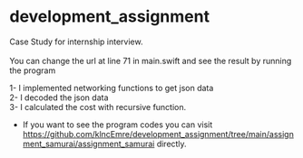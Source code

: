 # development_assignment
Case Study for internship interview. <br>
<br>
You can change the url at line 71 in main.swift and see the result by running the program

1- I implemented networking functions to get json data <br>
2- I decoded the json data<br>
3- I calculated the cost with recursive function.<br>

- If you want to see the program codes you can visit https://github.com/klncEmre/development_assignment/tree/main/assignment_samurai/assignment_samurai directly.
